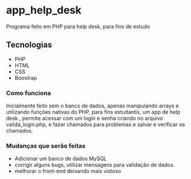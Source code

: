 # app_help_desk
Programa feito em PHP para help desk, para fins de estudo


## Tecnologias 
* PHP
* HTML
* CSS
* Boostrap

### Como funciona 
Inicialmente feito sem o banco de dados, apenas manipulando arrays e utilizando funções nativas 
do PHP, para fins estudantis, um app de help desk , permite acessar com um login e senha criando no arquivo
valida_login.php, e fazer chamados para problemas e salvar e verificar os chamados.

### Mudanças que serão feitas
* Adicionar um banco de dados MySQL 
* corrigir alguns bugs, utilizar mensagens para validação de dados.
* melhorar o front-end deixando mais vistoso
